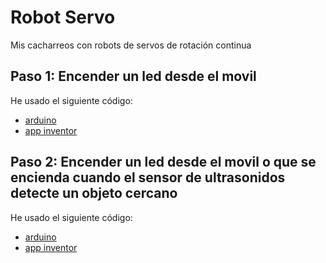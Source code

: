 # Robot Servo
Mis cacharreos con robots de servos de rotación continua

## Paso 1: Encender un led desde el movil
  He usado el siguiente código:
  * [arduino](https://github.com/es3a10/mis_proyectos/tree/master/robot_servo/code/arduino/prueba_led_bt.ino)
  * [app inventor](https://github.com/es3a10/mis_proyectos/blob/master/robot_servo/code/app_inventor/mi_led_bt.aia) 

## Paso 2: Encender un led desde el movil o que se encienda cuando el sensor de ultrasonidos detecte un objeto cercano
  He usado el siguiente código:
  * [arduino](https://github.com/es3a10/mis_proyectos)
  * [app inventor](https://github.com/es3a10/mis_proyectos)
      
 
